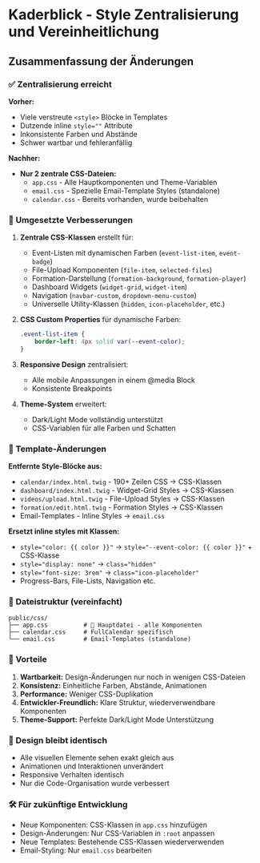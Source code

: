 # Kaderblick - Style Zentralisierung und Vereinheitlichung

## Zusammenfassung der Änderungen

### ✅ Zentralisierung erreicht

**Vorher:** 
- Viele verstreute `<style>` Blöcke in Templates
- Dutzende inline `style=""` Attribute
- Inkonsistente Farben und Abstände
- Schwer wartbar und fehleranfällig

**Nachher:**
- **Nur 2 zentrale CSS-Dateien:**
  - `app.css` - Alle Hauptkomponenten und Theme-Variablen
  - `email.css` - Spezielle Email-Template Styles (standalone)
  - `calendar.css` - Bereits vorhanden, wurde beibehalten

### 🎯 Umgesetzte Verbesserungen

1. **Zentrale CSS-Klassen** erstellt für:
   - Event-Listen mit dynamischen Farben (`event-list-item`, `event-badge`)
   - File-Upload Komponenten (`file-item`, `selected-files`)
   - Formation-Darstellung (`formation-background`, `formation-player`)
   - Dashboard Widgets (`widget-grid`, `widget-item`)
   - Navigation (`navbar-custom`, `dropdown-menu-custom`)
   - Universelle Utility-Klassen (`hidden`, `icon-placeholder`, etc.)

2. **CSS Custom Properties** für dynamische Farben:
   ```css
   .event-list-item {
       border-left: 4px solid var(--event-color);
   }
   ```

3. **Responsive Design** zentralisiert:
   - Alle mobile Anpassungen in einem @media Block
   - Konsistente Breakpoints

4. **Theme-System** erweitert:
   - Dark/Light Mode vollständig unterstützt
   - CSS-Variablen für alle Farben und Schatten

### 🔧 Template-Änderungen

**Entfernte Style-Blöcke aus:**
- `calendar/index.html.twig` - 190+ Zeilen CSS → CSS-Klassen
- `dashboard/index.html.twig` - Widget-Grid Styles → CSS-Klassen  
- `videos/upload.html.twig` - File-Upload Styles → CSS-Klassen
- `formation/edit.html.twig` - Formation Styles → CSS-Klassen
- Email-Templates - Inline Styles → `email.css`

**Ersetzt inline styles mit Klassen:**
- `style="color: {{ color }}"` → `style="--event-color: {{ color }}"` + CSS-Klasse
- `style="display: none"` → `class="hidden"`
- `style="font-size: 3rem"` → `class="icon-placeholder"`
- Progress-Bars, File-Lists, Navigation etc.

### 📁 Dateistruktur (vereinfacht)

```
public/css/
├── app.css          # 🎯 Hauptdatei - alle Komponenten
├── calendar.css     # FullCalendar spezifisch
└── email.css        # Email-Templates (standalone)
```

### 🚀 Vorteile

1. **Wartbarkeit:** Design-Änderungen nur noch in wenigen CSS-Dateien
2. **Konsistenz:** Einheitliche Farben, Abstände, Animationen
3. **Performance:** Weniger CSS-Duplikation
4. **Entwickler-Freundlich:** Klare Struktur, wiederverwendbare Komponenten
5. **Theme-Support:** Perfekte Dark/Light Mode Unterstützung

### 🎨 Design bleibt identisch

- Alle visuellen Elemente sehen exakt gleich aus
- Animationen und Interaktionen unverändert
- Responsive Verhalten identisch
- Nur die Code-Organisation wurde verbessert

### 🛠️ Für zukünftige Entwicklung

- Neue Komponenten: CSS-Klassen in `app.css` hinzufügen
- Design-Änderungen: Nur CSS-Variablen in `:root` anpassen
- Neue Templates: Bestehende CSS-Klassen wiederverwenden
- Email-Styling: Nur `email.css` bearbeiten
